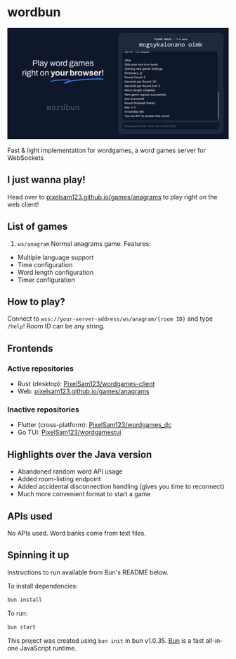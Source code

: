 # wordbun

![wordbun banner](<https://raw.githubusercontent.com/PixelSam123/wordbun/refs/heads/main/docs/wordbun.webp>)

Fast & light implementation for wordgames, a word games server for WebSockets

## I just wanna play!

Head over to [pixelsam123.github.io/games/anagrams](https://pixelsam123.github.io/games/anagrams) to play right on the web client!

## List of games

1. `ws/anagram` Normal anagrams game. Features:

- Multiple language support
- Time configuration
- Word length configuration
- Timer configuration

## How to play?

Connect to `wss://your-server-address/ws/anagram/{room ID}` and type `/help`!
Room ID can be any string.

## Frontends

### Active repositories

- Rust (desktop): [PixelSam123/wordgames-client](https://github.com/PixelSam123/wordgames-client)
- Web: [pixelsam123.github.io/games/anagrams](https://pixelsam123.github.io/games/anagrams)

### Inactive repositories

- Flutter (cross-platform): [PixelSam123/wordgames_dc](https://github.com/PixelSam123/wordgames_dc)
- Go TUI: [PixelSam123/wordgamestui](https://github.com/PixelSam123/wordgamestui)

## Highlights over the Java version

- Abandoned random word API usage
- Added room-listing endpoint
- Added accidental disconnection handling (gives you time to reconnect)
- Much more convenient format to start a game

## APIs used

No APIs used. Word banks come from text files.

## Spinning it up

Instructions to run available from Bun's README below.

To install dependencies:

```bash
bun install
```

To run:

```bash
bun start
```

This project was created using `bun init` in bun v1.0.35. [Bun](https://bun.sh) is a fast all-in-one JavaScript runtime.
